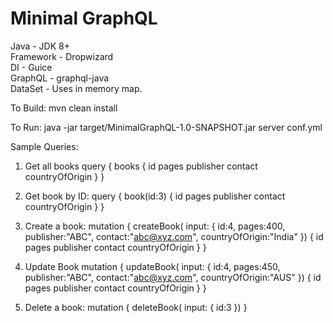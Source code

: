 # Minimal GraphQL

Java - JDK 8+\
Framework - Dropwizard\
DI - Guice\
GraphQL - graphql-java\
DataSet - Uses in memory map.

To Build:
 mvn clean install

To Run:
 java -jar target/MinimalGraphQL-1.0-SNAPSHOT.jar server conf.yml

Sample Queries:

1. Get all books
query {
    books {
        id
        pages
        publisher
        contact
        countryOfOrigin
    }
}

2. Get book by ID:
query {
    book(id:3) {
        id
        pages
        publisher
        contact
        countryOfOrigin
    }
}

3. Create a book:
mutation {
	createBook(
    	input: {
    		id:4,
      		pages:400,
      		publisher:"ABC",
    		contact:"abc@xyz.com",
      		countryOfOrigin:"India"
    }) {
    	id
    	pages
    	publisher
    	contact
    	countryOfOrigin
    }
}


4. Update Book
mutation {
    updateBook(
    input: {
    	id:4,
      	pages:450,
      	publisher:"ABC",
    	contact:"abc@xyz.com",
      	countryOfOrigin:"AUS"
    }) {
    id
    pages
    publisher
    contact
    countryOfOrigin
    }
}

5. Delete a book:
mutation {
    deleteBook(
    input: {
    	id:3
    })
}

